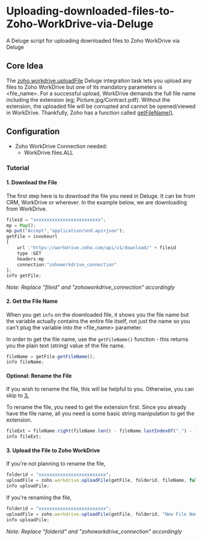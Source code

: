 # Uploading-downloaded-files-to-Zoho-WorkDrive-via-Deluge
A Deluge script for uploading downloaded files to Zoho WorkDrive via Deluge

## Core Idea
The [zoho.workdrive.uploadFile](https://www.zoho.com/deluge/help/workdrive/upload-file.html) Deluge integration task lets you upload any files to Zoho WorkDrive but one of its mandatory parameters is <file_name>. For a successful upload, WorkDrive demands the full file name including the extension (eg; Picture.jpg/Contract.pdf). Without the extension, the uploaded file will be corrupted and cannot be opened/viewed in WorkDrive. Thankfully, Zoho has a function called [getFileName()](https://www.zoho.com/deluge/help/file/get-file-name.html).

## Configuration
* Zoho WorkDrive Connection needed:
  * WorkDrive.files.ALL
### Tutorial

#### 1. Download the File
The first step here is to download the file you need in Deluge. It can be from CRM, WorkDrive or wherever. In the example below, we are downloading from WorkDrive.
```javascript
fileid = "xxxxxxxxxxxxxxxxxxxxxxxxx";
mp = Map();
mp.put("Accept","application/vnd.api+json");
getFile = invokeurl
[
	url :"https://workdrive.zoho.com/api/v1/download/" + fileid
	type :GET
	headers:mp
	connection:"zohoworkdrive_connection"
];
info getFile;
```
*Note: Replace "fileid" and "zohoworkdrive_connection" accordingly*

#### 2. Get the File Name
When you get `info` on the downloaded file, it shows you the file name but the variable actually contains the entire file itself, not just the name so you can't plug the variable into the <file_name> parameter.

In order to get the file name, use the `getFileName()` function - this returns you the plain text (string) value of the file name.

```javascript
fileName = getFile.getFileName();
info fileName;
```

#### Optional: Rename the File
If you wish to rename the file, this will be helpful to you. Otherwise, you can skip to [3.](#3-upload-file-to-zoho-workdrive)

To rename the file, you need to get the extension first. Since you already have the file name, all you need is some basic string manipulation to get the extension.

```javascript
fileExt = fileName.right(fileName.len() - fileName.lastIndexOf(".") - 1);
info fileExt;
```

#### 3. Upload the File to Zoho WorkDrive

If you're not planning to rename the file, 
```javascript
folderid = "xxxxxxxxxxxxxxxxxxxxxxxxx";
uploadFile = zoho.workdrive.uploadFile(getFile, folderid, fileName, false, "zohoworkdrive_connection");
info uploadFile;
```

If you're renaming the file,
```javascript
folderid = "xxxxxxxxxxxxxxxxxxxxxxxxx";
uploadFile = zoho.workdrive.uploadFile(getFile, folderid, "New File Name" + fileExt, false, "zohoworkdrive_connection");
info uploadFile;
```

*Note: Replace "folderid" and "zohoworkdrive_connection" accordingly*
